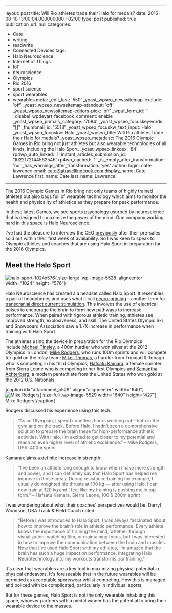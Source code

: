   - --
layout: post
title: Will Rio athletes trade their Halo for medals?
date: 2016-08-10 13:00:04.000000000 +02:00
type: post
published: true
publication_url: null
categories:
  - Cate
  - writing
  - readwrite
  - Connected Devices
tags:
  - Halo Neuroscience
  - Internet of Things
  - IoT
  - neuroscience
  - Olympics
  - Rio 2016
  - sport science
  - sport wearables
  - wearables
meta:
  _edit_last: '550'
  _yoast_wpseo_newssitemap-exclude: 'off'
  _yoast_wpseo_newssitemap-standout: 'off'
  _yoast_wpseo_newssitemap-editors-pick: 'off'
  _wpuf_form_id: ''
  _disabel_wpdevart_facebook_comment: enable
  _yoast_wpseo_primary_category: '7084'
  _yoast_wpseo_focuskeywords: "[]"
  _thumbnail_id: '5518'
  _yoast_wpseo_focuskw_text_input: Halo
  _yoast_wpseo_focuskw: Halo
  _yoast_wpseo_title: Will Rio athletes trade their Halo for medals?
  _yoast_wpseo_metadesc: The 2016 Olympic Games in Rio bring not just athletes but
    also wearable technologies of all kinds, including the Halo Sport.
  _yoast_wpseo_linkdex: '84'
  rp4wp_auto_linked: '1'
  instant_articles_submission_id: '1022172144562546'
  rp4wp_cached: '1'
  _is_empty_after_transformation: 'no'
  _has_warnings_after_transformation: 'yes'
author:
  login: cate-lawrence
  email: cate@atravellingcook.com
  display_name: Cate Lawrence
  first_name: Cate
  last_name: Lawrence
---
The 2016 Olympic Games in Rio bring not only teams of highly trained
athletes but also bags full of wearable technology which aims to monitor
the health and physicality of athletics as they prepare for peak
performance.

In these latest Games, we see sports psychology usurped by neuroscience
that is designed to maximize the power of the mind. One company working
hard in this space is [Halo Neuroscience](https://www.haloneuro.com/).

I've had the pleasure to interview the CEO
[previously](https://readwrite.com/2016/04/27/halo-neuro-change-brain-efficiency-vw1/) after
their pre-sales sold out within their first week of availability. So I
was keen to speak to Olympic athletes and coaches that are using Halo
Sport in preparation for the 2016 Olympics.

Meet the Halo Sport
-------------------

![halo-sport-1024x576](rw-import/halo-sport-1024x576-1024x576.jpg){.size-large
.wp-image-5528 .aligncenter width="1024" height="576"}

Halo Neuroscience has created a a headset called Halo Sport. It
resembles a pair of headphones and uses what it
call [neuro-priming](https://www.haloneuro.com/) – another term for
[transcranial direct current
stimulation](https://en.wikipedia.org/wiki/Transcranial_direct-current_stimulation).
This involves the use of electrical pulses to encourage the brain to
form new pathways to increase performance. When paired with rigorous
athletic training, athletes see improved strength, explosiveness, and
skill. The United States Olympic Ski and Snowboard Association saw a
1.7X increase in performance when training with Halo Sport.

The athletes using the device in preparation for the Rio Olympics
include [Michael
Tinsley](http://www.teamusa.org/usa-track-and-field/athletes/Michael-Tinsley),
a 400m hurdler who won silver at the 2012 Olympics in London; [Mike
Rodgers](http://www.teamusa.org/usa-track-and-field/athletes/Mike-Rodgers),
who runs 100m sprints and will compete for gold on the relay
team; [Mikel
Thomas](https://www.iaaf.org/athletes/trinidad-and-tobago/mikel-thomas-237307),
a hurdler from Trinidad & Tobago who is competing in his third Olympics;
[Hafsatu
Kamara](https://www.iaaf.org/athletes/sierra-leone/hafsatu-kamara-281637),
a female sprinter from Sierra Leone who is competing in her first
Olympics and [Samantha
Achterberg](http://www.teamusa.org/usa-modern-pentathlon/athletes/Samantha-Achterberg),
a modern pentathlete from the United States who won gold at the 2012
U.S. Nationals.

\[caption id="attachment\_5529" align="aligncenter" width="640"\]![MIke
Rodgers](rw-import/28522139940_e90eb2af26_z.jpg){.size-full
.wp-image-5529 width="640" height="427"} Mike Rodgers\[/caption\]

Rodgers discussed his experience using this tech:

> “As an Olympian, I spend countless hours working out—both in the gym
> and on the track. Before Halo, I hadn’t seen a comprehensive solution
> to prepare the brain these for high-performance athletic activities.
> With Halo, I’m excited to get closer to my potential and reach an even
> higher level of athletic excellence.” – Mike Rodgers, USA, 400m sprint

Kamara claims a definite increase in strength:

> “I’ve been an athlete long enough to know when I have more strength
> and power, and I can definitely say that Halo Sport has helped me
> improve in those areas. During resistance training for example, I
> usually do weighted hip thrusts at 100 kg — after using Halo, I can
> now train at 120 kg and I feel like my training is pushing me in top
> form.” – Hafsatu Kamara, Sierra Leone, 100 & 200m sprint

I was wondering about what their coaches' perspectives would be. Darryl
Woodson, USA Track & Field Coach noted:

> “Before I was introduced to Halo Sport, I was always fascinated about
> how to improve the brain’s role in athletic performance. Every athlete
> knows the importance of training the mind, whether through
> visualization, watching film, or maintaining focus, but I was
> interested in how to improve the communication between the brain and
> muscles. Now that I’ve used Halo Sport with my athletes, I’m amazed
> that the brain has such a huge impact on performance. Integrating Halo
> Neurotechnology into my workouts transforms our training.”

It's clear that wearables are a key tool in maximizing physical
potential in physical endeavors. It's foreseeable that in the future
wearables will be permitted as acceptable sportswear whilst competing.
How this is managed and policed with be complicated, particularly in
individual sports.

But for these games, Halo Sport is not the only wearable inhabiting this
space, whoever partners with a medal winner has the potential to bring
their wearable device to the masses.
